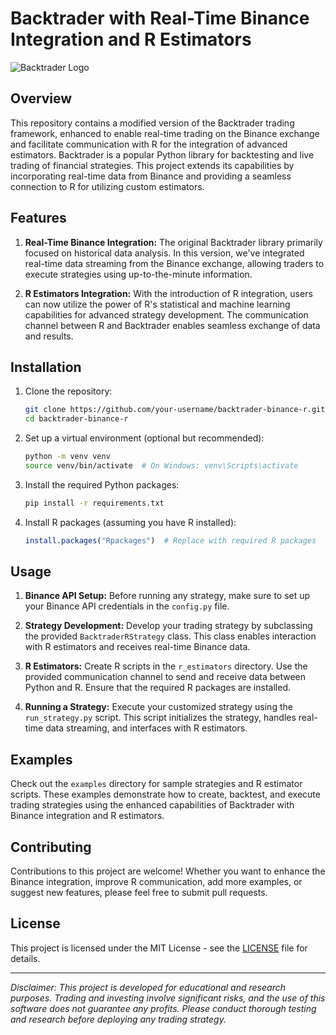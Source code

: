 # Backtrader with Real-Time Binance Integration and R Estimators

![Backtrader Logo](backtrader_logo.png)

## Overview

This repository contains a modified version of the Backtrader trading framework, enhanced to enable real-time trading on the Binance exchange and facilitate communication with R for the integration of advanced estimators. Backtrader is a popular Python library for backtesting and live trading of financial strategies. This project extends its capabilities by incorporating real-time data from Binance and providing a seamless connection to R for utilizing custom estimators.

## Features

1. **Real-Time Binance Integration:** The original Backtrader library primarily focused on historical data analysis. In this version, we've integrated real-time data streaming from the Binance exchange, allowing traders to execute strategies using up-to-the-minute information.

2. **R Estimators Integration:** With the introduction of R integration, users can now utilize the power of R's statistical and machine learning capabilities for advanced strategy development. The communication channel between R and Backtrader enables seamless exchange of data and results.

## Installation

1. Clone the repository:
   ```bash
   git clone https://github.com/your-username/backtrader-binance-r.git
   cd backtrader-binance-r
   ```

2. Set up a virtual environment (optional but recommended):
   ```bash
   python -m venv venv
   source venv/bin/activate  # On Windows: venv\Scripts\activate
   ```

3. Install the required Python packages:
   ```bash
   pip install -r requirements.txt
   ```

4. Install R packages (assuming you have R installed):
   ```R
   install.packages("Rpackages")  # Replace with required R packages
   ```

## Usage

1. **Binance API Setup:** Before running any strategy, make sure to set up your Binance API credentials in the `config.py` file.

2. **Strategy Development:** Develop your trading strategy by subclassing the provided `BacktraderRStrategy` class. This class enables interaction with R estimators and receives real-time Binance data.

3. **R Estimators:** Create R scripts in the `r_estimators` directory. Use the provided communication channel to send and receive data between Python and R. Ensure that the required R packages are installed.

4. **Running a Strategy:** Execute your customized strategy using the `run_strategy.py` script. This script initializes the strategy, handles real-time data streaming, and interfaces with R estimators.

## Examples

Check out the `examples` directory for sample strategies and R estimator scripts. These examples demonstrate how to create, backtest, and execute trading strategies using the enhanced capabilities of Backtrader with Binance integration and R estimators.

## Contributing

Contributions to this project are welcome! Whether you want to enhance the Binance integration, improve R communication, add more examples, or suggest new features, please feel free to submit pull requests.

## License

This project is licensed under the MIT License - see the [LICENSE](LICENSE) file for details.

---

*Disclaimer: This project is developed for educational and research purposes. Trading and investing involve significant risks, and the use of this software does not guarantee any profits. Please conduct thorough testing and research before deploying any trading strategy.*
